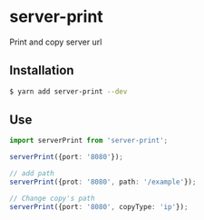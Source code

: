 # server-print

Print and copy server url

## Installation

```sh
$ yarn add server-print --dev
```

## Use

```ts
import serverPrint from 'server-print';

serverPrint({port: '8080'});

// add path
serverPrint({prot: '8080', path: '/example'});

// Change copy's path
serverPrint({port: '8080', copyType: 'ip'});
```
